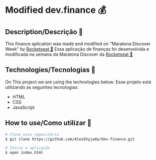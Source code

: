 # Modified dev.finance 💰

## Description/Descrição 🔖
This finance aplication was made and modified on "Maratona Discover Week" by [Rocketseat 💜](https://rocketseat.com.br/) 
Essa aplicação de finanças foi desenvolvida e modificada na semana da Maratona Discover da [Rocketseat 💜](https://rocketseat.com.br/) 

## Technologies/Tecnologias 🚀
On This project we are using the technologies below:
Esse projeto está utilizando as seguintes tecnologias:
- HTML
- CSS
- JavaScript


## How to use/Como utilizar 🎲
```bash
# Clone esse repositório
$ git clone https://github.com/AlexShyjada/dev-finance.git

# Inicie a aplicação
$ open index.html
